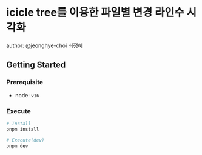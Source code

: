 # icicle tree를 이용한 파일별 변경 라인수 시각화

author: @jeonghye-choi 최정혜

## Getting Started

### Prerequisite

- node: `v16`

### Execute

```bash
# Install
pnpm install

# Execute(dev)
pnpm dev
```
